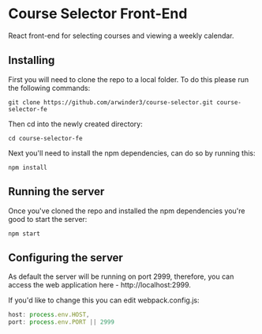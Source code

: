 # Course Selector Front-End
React front-end for selecting courses and viewing a weekly calendar.

## Installing
First you will need to clone the repo to a local folder. To do this please run the following commands:
```Shell
git clone https://github.com/arwinder3/course-selector.git course-selector-fe
```

Then cd into the newly created directory:
```Shell
cd course-selector-fe
```

Next you'll need to install the npm dependencies, can do so by running this:
```Shell
npm install
```

## Running the server
Once you've cloned the repo and installed the npm dependencies you're good to start the server:
```Shell
npm start
```

## Configuring the server
As default the server will be running on port 2999, therefore, you can access the web application here - http://localhost:2999.

If you'd like to change this you can edit webpack.config.js:

```Javascript
host: process.env.HOST,
port: process.env.PORT || 2999
```
